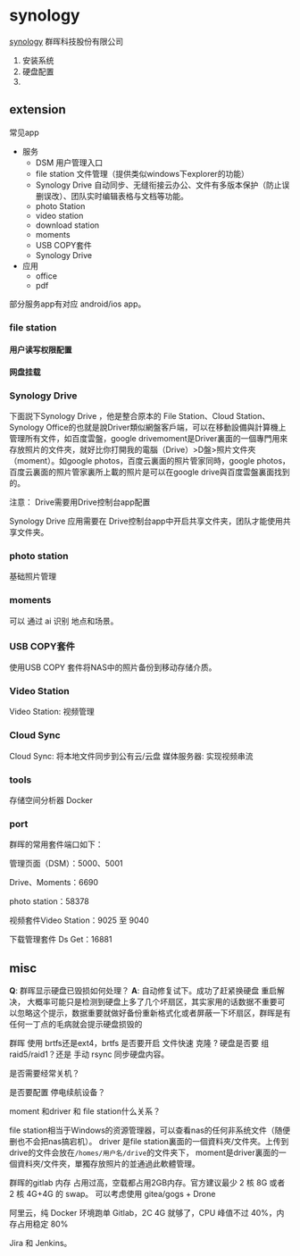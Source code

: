 # synology


[synology](https://www.synology.cn/zh-cn)
群晖科技股份有限公司



1. 安装系统
2. 硬盘配置
3. 


## extension

常见app

* 服务
    * DSM   用户管理入口
    * file station 文件管理（提供类似windows下explorer的功能）
    * Synology Drive 自动同步、无缝衔接云办公、文件有多版本保护（防止误删误改）、团队实时编辑表格与文档等功能。
    * photo Station
    * video station
    * download station
    * moments
    * USB COPY套件
    * Synology Drive
* 应用 
    * office
    * pdf

部分服务app有对应 android/ios app。

### file station

#### 用户读写权限配置

#### 网盘挂载

### Synology Drive
下面説下Synology Drive ，他是整合原本的 File Station、Cloud Station、Synology Office的也就是說Driver類似網盤客戶端，可以在移動設備與計算機上管理所有文件，如百度雲盤，google drivemoment是Driver裏面的一個專門用來存放照片的文件夾，就好比你打開我的電腦（Drive）>D盤>照片文件夾（moment）。如google photos，百度云裏面的照片管家同時，google photos，百度云裏面的照片管家裏所上載的照片是可以在google drive與百度雲盤裏面找到的。

注意： Drive需要用Drive控制台app配置


Synology Drive 应用需要在 Drive控制台app中开启共享文件夹，团队才能使用共享文件夹。

### photo station
基础照片管理

### moments

可以 通过 ai 识别 地点和场景。
### USB COPY套件
使用USB COPY 套件将NAS中的照片备份到移动存储介质。

### Video Station
Video Station: 视频管理
### Cloud Sync
Cloud Sync: 将本地文件同步到公有云/云盘
媒体服务器: 实现视频串流
### tools
存储空间分析器
Docker

### port
群晖的常用套件端口如下：

管理页面（DSM）：5000、5001

Drive、Moments：6690

photo station：58378

视频套件Video Station：9025 至 9040

下载管理套件 Ds Get：16881

## misc


**Q**: 群晖显示硬盘已毁损如何处理？
**A**: 
自动修复试下。成功了赶紧换硬盘
重启解决，
大概率可能只是检测到硬盘上多了几个坏扇区，其实家用的话数据不重要可以忽略这个提示，数据重要就做好备份重新格式化或者屏蔽一下坏扇区，群晖是有任何一丁点的毛病就会提示硬盘损毁的


群晖 使用 brtfs还是ext4，brtfs 是否要开启 文件快速 克隆 ?
硬盘是否要 组 raid5/raid1？还是 手动 rsync 同步硬盘内容。

是否需要经常关机？

是否要配置 停电续航设备？



moment 和driver 和 file station什么关系？

file station相当于Windows的资源管理器，可以查看nas的任何非系统文件（随便删也不会把nas搞宕机）。
driver 是file station裏面的一個資料夾/文件夾。上传到drive的文件会放在`/homes/用户名/drive`的文件夹下，
moment是driver裏面的一個資料夾/文件夾，單獨存放照片的並通過此軟體管理。



群晖的gitlab 内存 占用过高，空载都占用2GB内存。官方建议最少 2 核 8G 或者 2 核 4G+4G 的 swap。
可以考虑使用 gitea/gogs + Drone

阿里云，纯 Docker 环境跑单 Gitlab，2C 4G 就够了，CPU 峰值不过 40%，内存占用稳定 80%

 Jira 和 Jenkins。